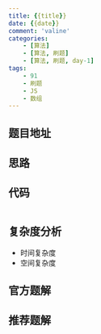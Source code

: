 ```yaml
---
title: {{title}}
date: {{date}}
comment: 'valine'
categories:
    - [算法]
    - [算法, 刷题]
    - [算法, 刷题, day-1]
tags:
    - 91
    - 刷题
    - JS
    - 数组
---
```


## 题目地址

## 思路

## 代码

```js

```

## 复杂度分析

-   时间复杂度
-   空间复杂度

## 官方题解

## 推荐题解

